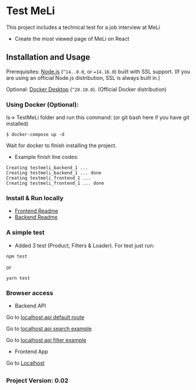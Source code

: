 # Test MeLi

This project includes a technical test for a job interview at MeLi

* Create the most viewed page of MeLi on React

## <a name="installation-and-usage"></a>Installation and Usage

Prerequisites: [Node.js](https://nodejs.org/) (`^14..0.0`, or `=14.16.0`) built with SSL support. (If you are using an official Node.js distribution, SSL is always built in.)

Optional: [Docker Desktop](https://www.docker.com/products/docker-desktop) (`^20.10.0`). (Official Docker distribution)

### Using Docker (Optional):

ls-> TestMeLi folder and run this command: (or git bash here if you have git installed)

```
$ docker-compose up -d
```

Wait for docker to finish installing the project.

* Example finish line codes:

```
Creating testmeli_backend_1 ...
Creating testmeli_backend_1 ... done
Creating testmeli_frontend_1 ...
Creating testmeli_frontend_1 ... done
```

### Install & Run locally

* [Frontend Readme](https://github.com/JuanGidoni/TestMeLi/tree/master/client#test-meli-frontend)
* [Backend Readme](https://github.com/JuanGidoni/TestMeLi/tree/master/server#test-meli-backend)

### A simple test

* Added 3 test (Product, Filters & Loader). For test just run:

```
npm test
```

or

```
yarn test
```

### Browser access

* Backend API

Go to [localhost api default route](http://localhost:5000/v1/)

Go to [localhost api search example](http://localhost:5000/v1/search/notebooks)

Go to [localhost api filter example](http://localhost:5000/v1/filter/MLA1648)

* Frontend App

Go to [Localhost](http://localhost:3000)

##

### Project Version: 0.02
